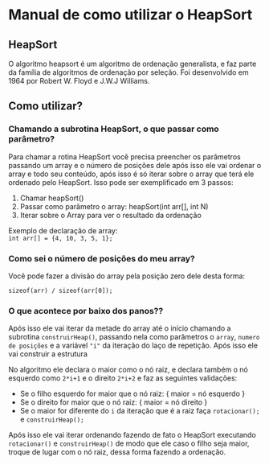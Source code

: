 # Manual de como utilizar o HeapSort

## HeapSort

O algoritmo heapsort é um algoritmo de ordenação generalista, e faz parte da família de algoritmos de ordenação por seleção. Foi desenvolvido em 1964 por Robert W. Floyd e J.W.J Williams.

## Como utilizar?

### Chamando a subrotina HeapSort, o que passar como parâmetro?

Para chamar a rotina HeapSort você precisa preencher os parâmetros passando um array e o número de posições dele após isso ele vai ordenar o array e todo seu conteúdo, após isso é só iterar sobre o array que terá ele ordenado pelo HeapSort. Isso pode ser exemplificado em 3 passos:

1. Chamar heapSort()
2. Passar como parâmetro o array: heapSort(int arr[], int N)
3. Iterar sobre o Array para ver o resultado da ordenação

Exemplo de declaração de array:  
`int arr[] = {4, 10, 3, 5, 1};`

### Como sei o número de posições do meu array?

Você pode fazer a divisão do array pela posição zero dele desta forma:

`sizeof(arr) / sizeof(arr[0]);`

### O que acontece por baixo dos panos??

Após isso ele vai iterar da metade do array até o início chamando a subrotina `construirHeap()`, passando nela como parâmetros o `array`, `numero de posições` e a variável `"i"` da iteração do laço de repetição. Após isso ele vai construir a estrutura

No algoritmo ele declara o maior como o nó raiz, e declara também o nó esquerdo como `2*i+1` e o direito `2*i+2` e faz as seguintes validações:

- Se o filho esquerdo for maior que o nó raiz: { maior = nó esquerdo }
- Se o direito for maior que o nó raiz: { maior = nó direito }
- Se o maior for diferente do `i` da iteração que é a raiz faça `rotacionar();` e `construirHeap();`

Após isso ele vai iterar ordenando fazendo de fato o HeapSort executando `rotacionar()` e `construirHeap()` de modo que ele caso o filho seja maior, troque de lugar com o nó raiz, dessa forma fazendo a ordenação.
